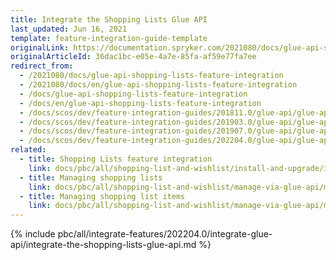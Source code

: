 ```yaml
---
title: Integrate the Shopping Lists Glue API
last_updated: Jun 16, 2021
template: feature-integration-guide-template
originalLink: https://documentation.spryker.com/2021080/docs/glue-api-shopping-lists-feature-integration
originalArticleId: 36dac1bc-e05e-4a7e-85fa-af59e77fa7ee
redirect_from:
  - /2021080/docs/glue-api-shopping-lists-feature-integration
  - /2021080/docs/en/glue-api-shopping-lists-feature-integration
  - /docs/glue-api-shopping-lists-feature-integration
  - /docs/en/glue-api-shopping-lists-feature-integration
  - /docs/scos/dev/feature-integration-guides/201811.0/glue-api/glue-api-shopping-lists-feature-integration.html
  - /docs/scos/dev/feature-integration-guides/201903.0/glue-api/glue-api-shopping-lists-feature-integration.html
  - /docs/scos/dev/feature-integration-guides/201907.0/glue-api/glue-api-shopping-lists-feature-integration.html
  - /docs/scos/dev/feature-integration-guides/202204.0/glue-api/glue-api-shopping-lists-feature-integration.html
related:
  - title: Shopping Lists feature integration
    link: docs/pbc/all/shopping-list-and-wishlist/install-and-upgrade/integrate-the-shopping-lists-feature.html
  - title: Managing shopping lists
    link: docs/pbc/all/shopping-list-and-wishlist/manage-via-glue-api/manage-shopping-lists-via-glue-api.html
  - title: Managing shopping list items
    link: docs/pbc/all/shopping-list-and-wishlist/manage-via-glue-api/manage-shopping-list-items-via-glue-api.html
---
```


{% include pbc/all/integrate-features/202204.0/integrate-glue-api/integrate-the-shopping-lists-glue-api.md %} <!-- To edit, see /_includes/pbc/all/integrate-features/202204.0/integrate-glue-api/integrate-the-shopping-lists-glue-api.md -->
